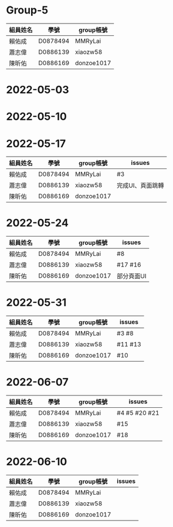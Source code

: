 # Group-5
|  組員姓名 | 學號 | group帳號     |
| -------- | ---- | ------------- |
|  賴佑成   | D0878494 | MMRyLai  |
|  蕭志偉   | D0886139 | xiaozw58  |
|  陳昕佑   | D0886169 | donzoe1017  |
# 2022-05-03
# 2022-05-10
# 2022-05-17
|  組員姓名 | 學號 | group帳號     | issues|
| -------- | ---- | ------------- | ------|
|  賴佑成   | D0878494 | MMRyLai  | #3  |
|  蕭志偉   | D0886139 | xiaozw58  | 完成UI、頁面跳轉 |
|  陳昕佑   | D0886169 | donzoe1017  |
# 2022-05-24
|  組員姓名 | 學號 | group帳號     | issues|
| -------- | ---- | ------------- | ------|
|  賴佑成   | D0878494 | MMRyLai  |  #8 |
|  蕭志偉   | D0886139 | xiaozw58  | #17 #16 |
|  陳昕佑   | D0886169 | donzoe1017  | 部分頁面UI |
# 2022-05-31
|  組員姓名 | 學號 | group帳號     | issues|
| -------- | ---- | ------------- | ------|
|  賴佑成   | D0878494 | MMRyLai  |#3 #8 |
|  蕭志偉   | D0886139 | xiaozw58  | #11 #13 |
|  陳昕佑   | D0886169 | donzoe1017  | #10 |
# 2022-06-07
|  組員姓名 | 學號 | group帳號     | issues|
| -------- | ---- | ------------- | ------|
|  賴佑成   | D0878494 | MMRyLai  |#4 #5 #20 #21 |
|  蕭志偉   | D0886139 | xiaozw58  | #15  |
|  陳昕佑   | D0886169 | donzoe1017  | #18 |
# 2022-06-10
|  組員姓名 | 學號 | group帳號     | issues|
| -------- | ---- | ------------- | ------|
|  賴佑成   | D0878494 | MMRyLai  | |
|  蕭志偉   | D0886139 | xiaozw58  |  |
|  陳昕佑   | D0886169 | donzoe1017  ||

